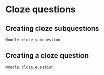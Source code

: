 # Cloze questions

## Creating cloze subquestions

```@docs
Moodle.cloze_subquestion
```

## Creating a cloze question
```@docs
Moodle.cloze_question
```

